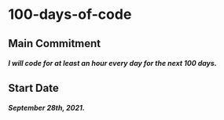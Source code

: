 # 100-days-of-code

## Main Commitment

##### I will code for at least an hour every day for the next 100 days.

## Start Date
##### September 28th, 2021.
